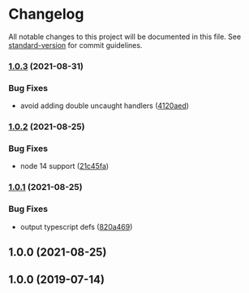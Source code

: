 # Changelog

All notable changes to this project will be documented in this file. See [standard-version](https://github.com/conventional-changelog/standard-version) for commit guidelines.

### [1.0.3](https://github.com/dylanpiercey/mocha-snap/compare/v1.0.2...v1.0.3) (2021-08-31)


### Bug Fixes

* avoid adding double uncaught handlers ([4120aed](https://github.com/dylanpiercey/mocha-snap/commit/4120aedb53e1f615b3eaa2797a2556859cc44f3e))

### [1.0.2](https://github.com/dylanpiercey/mocha-snap/compare/v1.0.1...v1.0.2) (2021-08-25)


### Bug Fixes

* node 14 support ([21c45fa](https://github.com/dylanpiercey/mocha-snap/commit/21c45fa8d4b07253c12dc1121e092debdb56e719))

### [1.0.1](https://github.com/dylanpiercey/mocha-snap/compare/v1.0.0...v1.0.1) (2021-08-25)


### Bug Fixes

* output typescript defs ([820a469](https://github.com/dylanpiercey/mocha-snap/commit/820a4698093819acdaa3c223ded691369fd0157e))

## 1.0.0 (2021-08-25)

## 1.0.0 (2019-07-14)
